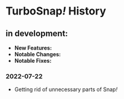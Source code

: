 # TurboSnap<i>!</i> History

## in development:
* **New Features:**
* **Notable Changes:**
* **Notable Fixes:**

### 2022-07-22
* Getting rid of unnecessary parts of Snap<i>!</i>
